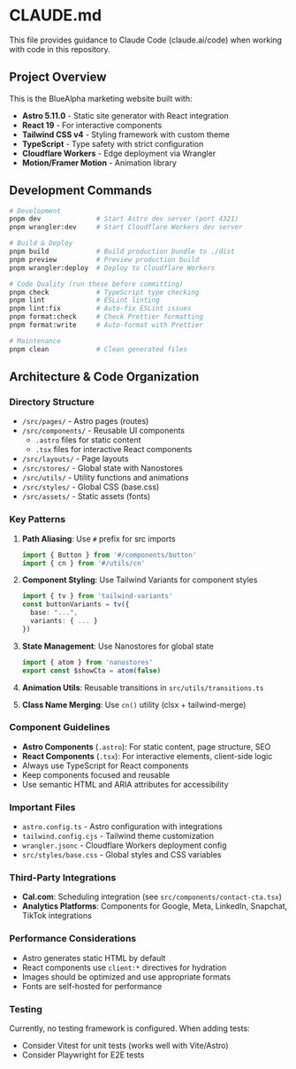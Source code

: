 # CLAUDE.md

This file provides guidance to Claude Code (claude.ai/code) when working with code in this repository.

## Project Overview

This is the BlueAlpha marketing website built with:
- **Astro 5.11.0** - Static site generator with React integration
- **React 19** - For interactive components
- **Tailwind CSS v4** - Styling framework with custom theme
- **TypeScript** - Type safety with strict configuration
- **Cloudflare Workers** - Edge deployment via Wrangler
- **Motion/Framer Motion** - Animation library

## Development Commands

```bash
# Development
pnpm dev              # Start Astro dev server (port 4321)
pnpm wrangler:dev     # Start Cloudflare Workers dev server

# Build & Deploy
pnpm build            # Build production bundle to ./dist
pnpm preview          # Preview production build
pnpm wrangler:deploy  # Deploy to Cloudflare Workers

# Code Quality (run these before committing)
pnpm check            # TypeScript type checking
pnpm lint             # ESLint linting
pnpm lint:fix         # Auto-fix ESLint issues
pnpm format:check     # Check Prettier formatting
pnpm format:write     # Auto-format with Prettier

# Maintenance
pnpm clean            # Clean generated files
```

## Architecture & Code Organization

### Directory Structure
- `/src/pages/` - Astro pages (routes)
- `/src/components/` - Reusable UI components
  - `.astro` files for static content
  - `.tsx` files for interactive React components
- `/src/layouts/` - Page layouts
- `/src/stores/` - Global state with Nanostores
- `/src/utils/` - Utility functions and animations
- `/src/styles/` - Global CSS (base.css)
- `/src/assets/` - Static assets (fonts)

### Key Patterns

1. **Path Aliasing**: Use `#` prefix for src imports
   ```typescript
   import { Button } from '#/components/button'
   import { cn } from '#/utils/cn'
   ```

2. **Component Styling**: Use Tailwind Variants for component styles
   ```typescript
   import { tv } from 'tailwind-variants'
   const buttonVariants = tv({
     base: "...",
     variants: { ... }
   })
   ```

3. **State Management**: Use Nanostores for global state
   ```typescript
   import { atom } from 'nanostores'
   export const $showCta = atom(false)
   ```

4. **Animation Utils**: Reusable transitions in `src/utils/transitions.ts`

5. **Class Name Merging**: Use `cn()` utility (clsx + tailwind-merge)

### Component Guidelines

- **Astro Components** (`.astro`): For static content, page structure, SEO
- **React Components** (`.tsx`): For interactive elements, client-side logic
- Always use TypeScript for React components
- Keep components focused and reusable
- Use semantic HTML and ARIA attributes for accessibility

### Important Files

- `astro.config.ts` - Astro configuration with integrations
- `tailwind.config.cjs` - Tailwind theme customization
- `wrangler.jsonc` - Cloudflare Workers deployment config
- `src/styles/base.css` - Global styles and CSS variables

### Third-Party Integrations

- **Cal.com**: Scheduling integration (see `src/components/contact-cta.tsx`)
- **Analytics Platforms**: Components for Google, Meta, LinkedIn, Snapchat, TikTok integrations

### Performance Considerations

- Astro generates static HTML by default
- React components use `client:*` directives for hydration
- Images should be optimized and use appropriate formats
- Fonts are self-hosted for performance

### Testing

Currently, no testing framework is configured. When adding tests:
- Consider Vitest for unit tests (works well with Vite/Astro)
- Consider Playwright for E2E tests